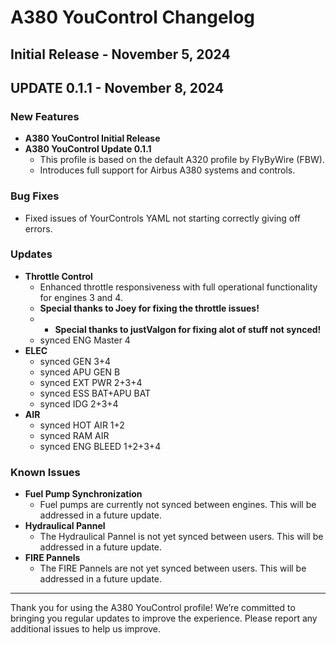 # A380 YouControl Changelog

## Initial Release - November 5, 2024
## UPDATE 0.1.1 - November 8, 2024

### New Features
- **A380 YouControl Initial Release**
- **A380 YouControl Update 0.1.1**
  - This profile is based on the default A320 profile by FlyByWire (FBW).
  - Introduces full support for Airbus A380 systems and controls.

### Bug Fixes
- Fixed issues of YourControls YAML not starting correctly giving off errors.

### Updates
- **Throttle Control**
  - Enhanced throttle responsiveness with full operational functionality for engines 3 and 4.
  - **Special thanks to Joey for fixing the throttle issues!**
  - - **Special thanks to justValgon for fixing alot of stuff not synced!**
  - synced ENG Master 4
- **ELEC**
   - synced GEN 3+4
   - synced APU GEN B
   - synced EXT PWR 2+3+4
   - synced ESS BAT+APU BAT
   - synced IDG 2+3+4
- **AIR**
  - synced HOT AIR 1+2
  - synced RAM AIR
  - synced ENG BLEED 1+2+3+4


### Known Issues
- **Fuel Pump Synchronization**
  - Fuel pumps are currently not synced between engines. This will be addressed in a future update.
- **Hydraulical Pannel**
  - The Hydraulical Pannel is not yet synced between users. This will be addressed in a future update.
- **FIRE Pannels**
  - The FIRE Pannels are not yet synced between users. This will be addressed in a future update.
---

Thank you for using the A380 YouControl profile! We’re committed to bringing you regular updates to improve the experience. Please report any additional issues to help us improve.

